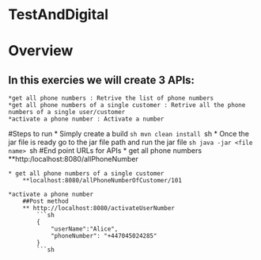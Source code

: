 # TestAndDigital

# Overview
## In this exercies we will create 3 APIs: 
	*get all phone numbers : Retrive the list of phone numbers 
	*get all phone numbers of a single customer : Retrive all the phone numbers of a single user/customer
	*activate a phone number : Activate a number
	
#Steps to run
	* Simply create a build
		```sh
		mvn clean install
		```sh
	* Once the jar file is ready go to the jar file path and run the jar file 
		```sh
		java -jar <file name>
		```sh
#End point URLs for APIs
	* get all phone numbers
		**http:/localhost:8080/allPhoneNumber
		
	* get all phone numbers of a single customer
		**localhost:8080/allPhoneNumberOfCustomer/101
		
	*activate a phone number
		##Post method
		** http://localhost:8080/activateUserNumber
			```sh
			{
				"userName":"Alice",
				"phoneNumber": "+447045024285"
			}
			```sh
		
	
